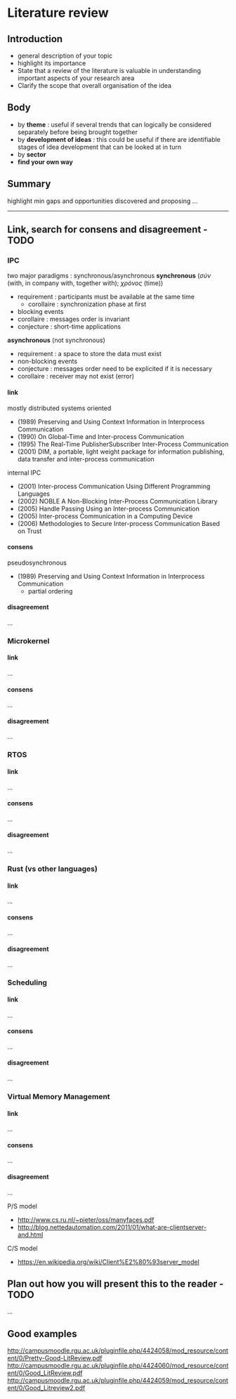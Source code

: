 # Literature review

## Introduction

* general description of your topic
* highlight its importance
* State that a review of the literature is valuable in understanding important aspects of your research area
* Clarify the scope that overall organisation of the idea

## Body
* by **theme** : useful if several trends that can logically be considered separately before being brought together
* by **development of ideas** : this could be useful if there are identifiable stages of idea development that can be looked at in turn
* by **sector**
* **find your own way**

## Summary

highlight min gaps and opportunities discovered and proposing ...

------


## Link, search for consens and disagreement - TODO

### IPC

two major paradigms : synchronous/asynchronous
**synchronous** (*σύν* (with, in company with, together with); *χρόνος* (time))
* requirement : participants must be available at the same time
    * corollaire : synchronization phase at first
* blocking events
* corollaire : messages order is invariant
* conjecture : short-time applications

**asynchronous** (not synchronous)
* requirement : a space to store the data must exist
* non-blocking events
* conjecture : messages order need to be explicited if it is necessary
* corollaire : receiver may not exist (error)

#### link

mostly distributed systems oriented
* (1989) Preserving and Using Context Information in Interprocess Communication
* (1990) On Global-Time and Inter-process Communication
* (1995) The Real-Time PublisherSubscriber Inter-Process Communication
* (2001) DIM, a portable, light weight package for information publishing, data transfer and inter-process communication

internal IPC
* (2001) Inter-process Communication Using Different Programming Languages
* (2002) NOBLE A Non-Blocking Inter-Process Communication Library
* (2005) Handle Passing Using an Inter-process Communication
* (2005) Inter-process Communication in a Computing Device
* (2006) Methodologies to Secure Inter-process Communication Based on Trust

#### consens

pseudosynchronous
* (1989) Preserving and Using Context Information in Interprocess Communication
	* partial ordering

#### disagreement

...

### Microkernel

#### link

...

#### consens

...

#### disagreement

...

### RTOS

#### link

...

#### consens

...

#### disagreement

...

### Rust (vs other languages)

#### link

...

#### consens

...

#### disagreement

...

### Scheduling

#### link

...

#### consens

...

#### disagreement

...

### Virtual Memory Management

#### link

...

#### consens

...

#### disagreement

...

P/S model
* http://www.cs.ru.nl/~pieter/oss/manyfaces.pdf
* http://blog.nettedautomation.com/2011/01/what-are-clientserver-and.html

C/S model
* https://en.wikipedia.org/wiki/Client%E2%80%93server_model

## Plan out how you will present this to the reader - TODO

...

## Good examples

http://campusmoodle.rgu.ac.uk/pluginfile.php/4424058/mod_resource/content/0/Pretty-Good-LitReview.pdf
http://campusmoodle.rgu.ac.uk/pluginfile.php/4424060/mod_resource/content/0/Good_LitReview.pdf
http://campusmoodle.rgu.ac.uk/pluginfile.php/4424059/mod_resource/content/0/Good_Litreview2.pdf